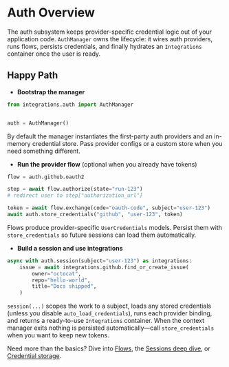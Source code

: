 # Auth Overview

The auth subsystem keeps provider-specific credential logic out of your application code. `AuthManager` owns the lifecycle: it wires auth providers, runs flows, persists credentials, and finally hydrates an `Integrations` container once the user is ready.

## Happy Path

- **Bootstrap the manager**

```python
from integrations.auth import AuthManager


auth = AuthManager()
```

By default the manager instantiates the first-party auth providers and an in-memory credential store. Pass provider configs or a custom store when you need something different.
 
- **Run the provider flow** (optional when you already have tokens)

```python
flow = auth.github.oauth2

step = await flow.authorize(state="run-123")
# redirect user to step["authorization_url"]

token = await flow.exchange(code="oauth-code", subject="user-123")
await auth.store_credentials("github", "user-123", token)
```

Flows produce provider-specific `UserCredentials` models. Persist them with `store_credentials` so future sessions can load them automatically.

- **Build a session and use integrations**

```python
async with auth.session(subject="user-123") as integrations:
    issue = await integrations.github.find_or_create_issue(
        owner="octocat",
        repo="hello-world",
        title="Docs shipped",
    )
```

`session(...)` scopes the work to a subject, loads any stored credentials (unless you disable `auto_load_credentials`), runs each provider binding, and returns a ready-to-use `Integrations` container. When the context manager exits nothing is persisted automatically—call `store_credentials` when you want to keep new tokens.

Need more than the basics? Dive into [Flows](./flows.md), the [Sessions deep dive](./sessions.md), or [Credential storage](./storage.md).
